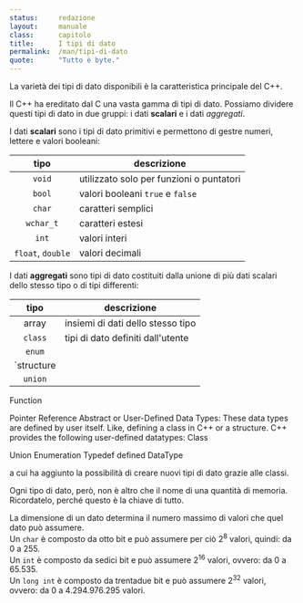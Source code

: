 ```yaml
---
status:     redazione 
layout:     manuale
class:      capitolo
title:      I tipi di dato
permalink:  /man/tipi-di-dato
quote:      "Tutto è byte."
---
```


La varietà dei tipi di dato disponibili è la caratteristica principale del C++.

Il C++ ha ereditato dal C una vasta gamma di tipi di dato.
Possiamo dividere questi tipi di dato in due gruppi: i dati **scalari** e i dati *aggregati*.

I dati **scalari** sono i tipi di dato primitivi e permettono di gestre numeri, lettere e valori booleani:

| tipo | descrizione |
|:-:|---|
| `void` | utilizzato solo per funzioni o puntatori |  
| `bool` | valori booleani `true` e `false`|
| `char` | caratteri semplici |
| `wchar_t` | caratteri estesi |
| `int` | valori interi |
| `float`, `double` | valori decimali


I dati **aggregati** sono tipi di dato costituiti dalla unione di più dati scalari dello stesso tipo o di tipi differenti:

| tipo | descrizione |
|:-:|---|
| array      | insiemi di dati dello stesso tipo |  
| `class`    | tipi di dato definiti dall'utente |  
| `enum`     |  |  
| `structure |  |  
| `union`    |  |  


Function

Pointer
Reference
Abstract or User-Defined Data Types: These data types are defined by user itself. Like, defining a class in C++ or a structure. C++ provides the following user-defined datatypes:
Class

Union
Enumeration
Typedef defined DataType

a cui ha aggiunto la possibilità di creare nuovi tipi di dato grazie alle classi.




Ogni tipo di dato, però, non è altro che il nome di una quantità di memoria.
Ricordatelo, perché questo è la chiave di tutto. 

La dimensione di un dato determina il numero massimo di valori che quel dato può assumere.  
Un `char` è composto da otto bit e può assumere per ciò 2<sup>8</sup> valori, quindi: da 0 a 255.  
Un `int` è composto da sedici bit e può assumere 2<sup>16</sup> valori, ovvero: da 0 a 65.535.  
Un `long int` è composto da trentadue bit e può assumere 2<sup>32</sup> valori, ovvero: da 0 a 4.294.976.295 valori.

<!--
Qui tutto quello che attiene all'etica.

-->
